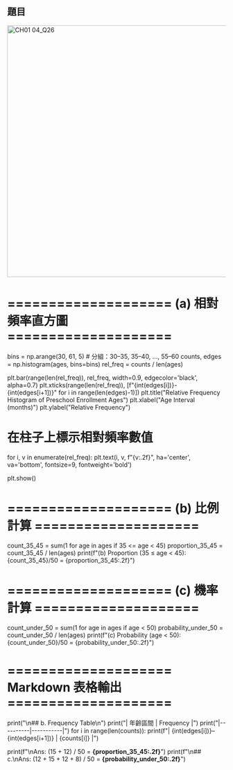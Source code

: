 ## 題目
<img width="559" height="579" alt="CH01 04_Q26" src="https://github.com/user-attachments/assets/c3c49a80-ea28-4a57-b373-1143db90106a" />

# ==================== (a) 相對頻率直方圖 ====================
bins = np.arange(30, 61, 5)  # 分組：30–35, 35–40, ..., 55–60
counts, edges = np.histogram(ages, bins=bins)
rel_freq = counts / len(ages)

plt.bar(range(len(rel_freq)), rel_freq, width=0.9, edgecolor='black', alpha=0.7)
plt.xticks(range(len(rel_freq)), [f"{int(edges[i])}-{int(edges[i+1])}" for i in range(len(edges)-1)])
plt.title("Relative Frequency Histogram of Preschool Enrollment Ages")
plt.xlabel("Age Interval (months)")
plt.ylabel("Relative Frequency")

# 在柱子上標示相對頻率數值
for i, v in enumerate(rel_freq):
    plt.text(i, v, f"{v:.2f}", ha='center', va='bottom', fontsize=9, fontweight='bold')

plt.show()

# ==================== (b) 比例計算 ====================
count_35_45 = sum(1 for age in ages if 35 <= age < 45)
proportion_35_45 = count_35_45 / len(ages)
print(f"(b) Proportion (35 ≤ age < 45): {count_35_45}/50 = {proportion_35_45:.2f}")

# ==================== (c) 機率計算 ====================
count_under_50 = sum(1 for age in ages if age < 50)
probability_under_50 = count_under_50 / len(ages)
print(f"(c) Probability (age < 50): {count_under_50}/50 = {probability_under_50:.2f}")

# ==================== Markdown 表格輸出 ====================
print("\n## b. Frequency Table\n")
print("| 年齡區間 | Frequency |")
print("|----------|-----------|")
for i in range(len(counts)):
    print(f"| {int(edges[i])}–{int(edges[i+1])} | {counts[i]} |")

print(f"\nAns: (15 + 12) / 50 = **{proportion_35_45:.2f}**")
print(f"\n## c.\nAns: (12 + 15 + 12 + 8) / 50 = **{probability_under_50:.2f}**")

